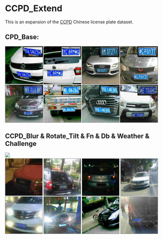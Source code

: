 # CCPD_Extend
This is an expansion of the [CCPD](https://github.com/detectRecog/CCPD) Chinese license plate dataset.

## CPD_Base:
<img src="examples_ccpd_base.png"  width="800">

## CCPD_Blur & Rotate_Tilt & Fn & Db & Weather & Challenge
<img src="examples.png"  width="800">
<img src="examples_ccpd_challenge.png"  width="800">
